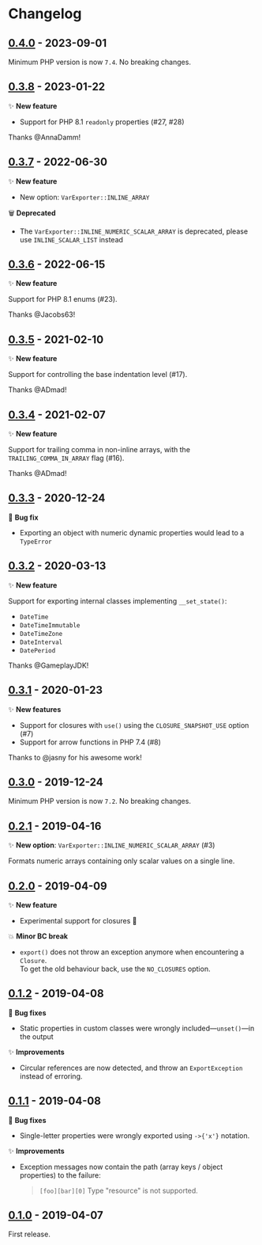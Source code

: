 # Changelog

## [0.4.0](https://github.com/brick/varexporter/releases/tag/0.4.0) - 2023-09-01

Minimum PHP version is now `7.4`. No breaking changes.

## [0.3.8](https://github.com/brick/varexporter/releases/tag/0.3.8) - 2023-01-22

✨ **New feature**

- Support for PHP 8.1 `readonly` properties (#27, #28)

Thanks @AnnaDamm!

## [0.3.7](https://github.com/brick/varexporter/releases/tag/0.3.7) - 2022-06-30

✨ **New feature**

- New option: `VarExporter::INLINE_ARRAY`

🗑️ **Deprecated**

- The `VarExporter::INLINE_NUMERIC_SCALAR_ARRAY` is deprecated, please use `INLINE_SCALAR_LIST` instead

## [0.3.6](https://github.com/brick/varexporter/releases/tag/0.3.6) - 2022-06-15

✨ **New feature**

Support for PHP 8.1 enums (#23).

Thanks @Jacobs63!

## [0.3.5](https://github.com/brick/varexporter/releases/tag/0.3.5) - 2021-02-10

✨ **New feature**

Support for controlling the base indentation level (#17).

Thanks @ADmad!

## [0.3.4](https://github.com/brick/varexporter/releases/tag/0.3.4) - 2021-02-07

✨ **New feature**

Support for trailing comma in non-inline arrays, with the `TRAILING_COMMA_IN_ARRAY` flag (#16).

Thanks @ADmad!

## [0.3.3](https://github.com/brick/varexporter/releases/tag/0.3.3) - 2020-12-24

🐛 **Bug fix**

- Exporting an object with numeric dynamic properties would lead to a `TypeError`

## [0.3.2](https://github.com/brick/varexporter/releases/tag/0.3.2) - 2020-03-13

✨ **New feature**

Support for exporting internal classes implementing `__set_state()`:

- `DateTime`
- `DateTimeImmutable`
- `DateTimeZone`
- `DateInterval`
- `DatePeriod`

Thanks @GameplayJDK!

## [0.3.1](https://github.com/brick/varexporter/releases/tag/0.3.1) - 2020-01-23

✨ **New features**

- Support for closures with `use()` using the `CLOSURE_SNAPSHOT_USE` option (#7)
- Support for arrow functions in PHP 7.4 (#8)

Thanks to @jasny for his awesome work!

## [0.3.0](https://github.com/brick/varexporter/releases/tag/0.3.0) - 2019-12-24

Minimum PHP version is now `7.2`. No breaking changes.

## [0.2.1](https://github.com/brick/varexporter/releases/tag/0.2.1) - 2019-04-16

✨ **New option**: `VarExporter::INLINE_NUMERIC_SCALAR_ARRAY` (#3)

Formats numeric arrays containing only scalar values on a single line.

## [0.2.0](https://github.com/brick/varexporter/releases/tag/0.2.0) - 2019-04-09

✨ **New feature**

- Experimental support for closures 🎉

💥 **Minor BC break**

- `export()` does not throw an exception anymore when encountering a `Closure`.  
  To get the old behaviour back, use the `NO_CLOSURES` option.

## [0.1.2](https://github.com/brick/varexporter/releases/tag/0.1.2) - 2019-04-08

🐛 **Bug fixes**

- Static properties in custom classes were wrongly included—`unset()`—in the output

✨ **Improvements**

- Circular references are now detected, and throw an `ExportException` instead of erroring.

## [0.1.1](https://github.com/brick/varexporter/releases/tag/0.1.1) - 2019-04-08

🐛 **Bug fixes**

- Single-letter properties were wrongly exported using `->{'x'}` notation.

✨ **Improvements**

- Exception messages now contain the path (array keys / object properties) to the failure:

    > `[foo][bar][0]` Type "resource" is not supported.

## [0.1.0](https://github.com/brick/varexporter/releases/tag/0.1.0) - 2019-04-07

First release.

